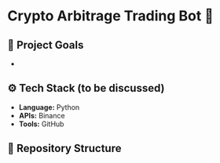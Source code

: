 # Crypto Arbitrage Trading Bot 🚀


## 📌 Project Goals
-  

## ⚙️ Tech Stack (to be discussed)
- **Language:** Python
- **APIs:** Binance
- **Tools:** GitHub

## 📂 Repository Structure